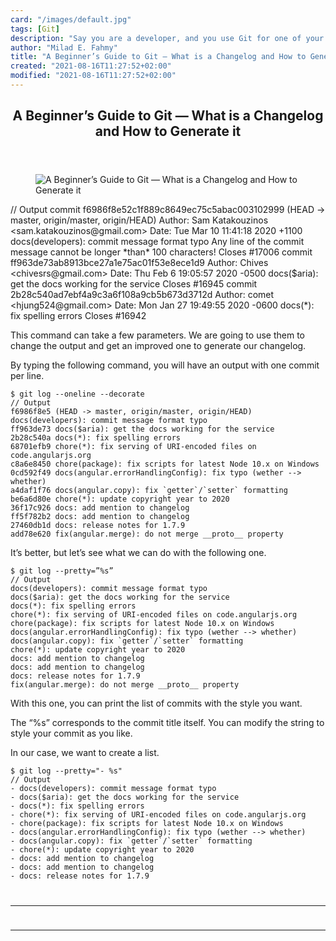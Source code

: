 ```yaml
---
card: "/images/default.jpg"
tags: [Git]
description: "Say you are a developer, and you use Git for one of your proj"
author: "Milad E. Fahmy"
title: "A Beginner’s Guide to Git — What is a Changelog and How to Generate it"
created: "2021-08-16T11:27:52+02:00"
modified: "2021-08-16T11:27:52+02:00"
---
```

<div class="site-wrapper">
<main id="site-main" class="site-main outer">
<div class="inner">
<article class="post-full post tag-git tag-programming tag-technology tag-productivity tag-software-development ">
<header class="post-full-header">
<h1 class="post-full-title">A Beginner’s Guide to Git — What is a Changelog and How to Generate it</h1>
</header>
<figure class="post-full-image">
<picture>
<source media="(max-width: 700px)" sizes="1px" srcset="data:image/gif;base64,R0lGODlhAQABAIAAAAAAAP///yH5BAEAAAAALAAAAAABAAEAAAIBRAA7 1w">
<source media="(min-width: 701px)" sizes="(max-width: 800px) 400px,
(max-width: 1170px) 700px,
1400px" srcset="/news/content/images/size/w300/2020/04/what-is-a-changelog-and-how-to-generate-it.png 300w,
/news/content/images/size/w600/2020/04/what-is-a-changelog-and-how-to-generate-it.png 600w,
/news/content/images/size/w1000/2020/04/what-is-a-changelog-and-how-to-generate-it.png 1000w,
/news/content/images/size/w2000/2020/04/what-is-a-changelog-and-how-to-generate-it.png 2000w">
<img onerror="this.style.display='none'" src="/news/content/images/size/w2000/2020/04/what-is-a-changelog-and-how-to-generate-it.png" alt="A Beginner’s Guide to Git — What is a Changelog and How to Generate it">
</picture>
</figure>
<section class="post-full-content">
<div class="post-content">
// Output
commit f6986f8e52c1f889c8649ec75c5abac003102999 (HEAD -&gt; master, origin/master, origin/HEAD)
Author: Sam Katakouzinos &lt;sam.katakouzinos@gmail.com&gt;
Date:   Tue Mar 10 11:41:18 2020 +1100
docs(developers): commit message format typo
Any line of the commit message cannot be longer *than* 100 characters!
Closes #17006
commit ff963de73ab8913bce27a1e75ac01f53e8ece1d9
Author: Chives &lt;chivesrs@gmail.com&gt;
Date:   Thu Feb 6 19:05:57 2020 -0500
docs($aria): get the docs working for the service
Closes #16945
commit 2b28c540ad7ebf4a9c3a6f108a9cb5b673d3712d
Author: comet &lt;hjung524@gmail.com&gt;
Date:   Mon Jan 27 19:49:55 2020 -0600
docs(*): fix spelling errors
Closes #16942</code></pre><p>This command can take a few parameters. We are going to use them to change the output and get an improved one to generate our changelog.</p><p>By typing the following command, you will have an output with one commit per line.</p><pre><code>$ git log --oneline --decorate
// Output
f6986f8e5 (HEAD -&gt; master, origin/master, origin/HEAD) docs(developers): commit message format typo
ff963de73 docs($aria): get the docs working for the service
2b28c540a docs(*): fix spelling errors
68701efb9 chore(*): fix serving of URI-encoded files on code.angularjs.org
c8a6e8450 chore(package): fix scripts for latest Node 10.x on Windows
0cd592f49 docs(angular.errorHandlingConfig): fix typo (wether --&gt; whether)
a4daf1f76 docs(angular.copy): fix `getter`/`setter` formatting
be6a6d80e chore(*): update copyright year to 2020
36f17c926 docs: add mention to changelog
ff5f782b2 docs: add mention to changelog
27460db1d docs: release notes for 1.7.9
add78e620 fix(angular.merge): do not merge __proto__ property</code></pre><p>It’s better, but let’s see what we can do with the following one.</p><pre><code>$ git log --pretty=”%s”
// Output
docs(developers): commit message format typo
docs($aria): get the docs working for the service
docs(*): fix spelling errors
chore(*): fix serving of URI-encoded files on code.angularjs.org
chore(package): fix scripts for latest Node 10.x on Windows
docs(angular.errorHandlingConfig): fix typo (wether --&gt; whether)
docs(angular.copy): fix `getter`/`setter` formatting
chore(*): update copyright year to 2020
docs: add mention to changelog
docs: add mention to changelog
docs: release notes for 1.7.9
fix(angular.merge): do not merge __proto__ property</code></pre><p>With this one, you can print the list of commits with the style you want.</p><p>The “%s” corresponds to the commit title itself. You can modify the string to style your commit as you like.</p><p>In our case, we want to create a list.</p><pre><code>$ git log --pretty="- %s"
// Output
- docs(developers): commit message format typo
- docs($aria): get the docs working for the service
- docs(*): fix spelling errors
- chore(*): fix serving of URI-encoded files on code.angularjs.org
- chore(package): fix scripts for latest Node 10.x on Windows
- docs(angular.errorHandlingConfig): fix typo (wether --&gt; whether)
- docs(angular.copy): fix `getter`/`setter` formatting
- chore(*): update copyright year to 2020
- docs: add mention to changelog
- docs: add mention to changelog
- docs: release notes for 1.7.9
</div>
<hr>
<hr>
</section>
</article>
</div>
</main>
</div>
<!-- Google Tag Manager (noscript) -->
<!-- End Google Tag Manager (noscript) -->

